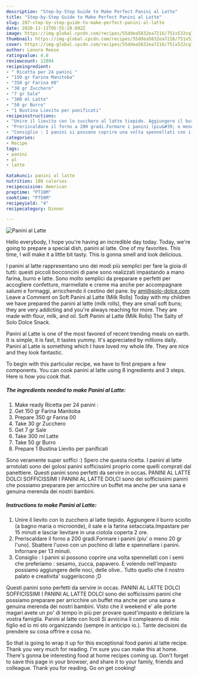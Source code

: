 ```yaml
---
description: "Step-by-Step Guide to Make Perfect Panini al Latte"
title: "Step-by-Step Guide to Make Perfect Panini al Latte"
slug: 207-step-by-step-guide-to-make-perfect-panini-al-latte
date: 2020-11-11T05:55:28.692Z
image: https://img-global.cpcdn.com/recipes/55ddea5832ea7216/751x532cq70/panini-al-latte-recipe-main-photo.jpg
thumbnail: https://img-global.cpcdn.com/recipes/55ddea5832ea7216/751x532cq70/panini-al-latte-recipe-main-photo.jpg
cover: https://img-global.cpcdn.com/recipes/55ddea5832ea7216/751x532cq70/panini-al-latte-recipe-main-photo.jpg
author: Lenora Reese
ratingvalue: 4.8
reviewcount: 12894
recipeingredient:
- " Ricetta per 24 panini "
- "150 gr Farina Manitoba"
- "350 gr Farina 00"
- "30 gr Zucchero"
- "7 gr Sale"
- "300 ml Latte"
- "50 gr Burro"
- "1 Bustina Lievito per panificati"
recipeinstructions:
- "Unire il lievito con lo zucchero al latte tiepido. Aggiungere il burro sciolto (a bagno maria o microonde), il sale e la farina setacciata.Impastare per 15 minuti e lasciar lievitare in una ciotola coperta 2 ore."
- "Preriscaldare il forno a 200 gradi.Formare i panini (piu&#39; o meno 20 gr l&#39;uno). Sbattere l&#39;uovo con un pochino di latte e spennellare i panini. Infornare per 13 minuti."
- "Consiglio : I panini si possono coprire una volta spennellati con i semi che preferiamo : sesamo, zucca, papavero. E volendo nell&#39;impasto possiamo aggiungere delle noci, delle olive.. Tutto quello che il nostro palato e creativita&#39; suggeriscono ;D"
categories:
- Recipe
tags:
- panini
- al
- latte

katakunci: panini al latte 
nutrition: 188 calories
recipecuisine: American
preptime: "PT18M"
cooktime: "PT58M"
recipeyield: "4"
recipecategory: Dinner

---
```



![Panini al Latte](https://img-global.cpcdn.com/recipes/55ddea5832ea7216/751x532cq70/panini-al-latte-recipe-main-photo.jpg)

Hello everybody, I hope you're having an incredible day today. Today, we're going to prepare a special dish, panini al latte. One of my favorites. This time, I will make it a little bit tasty. This is gonna smell and look delicious.

I panini al latte rappresentano uno dei modi più semplici per fare la gioia di tutti: questi piccoli bocconcini di pane sono realizzati impastando a mano farina, burro e latte. Sono molto semplici da preparare e perfetti per accogliere confetture, marmellate e creme ma anche per accompagnare salumi e formaggi, arricchendo il cestino del pane. by aml@solo-dolce.com Leave a Comment on Soft Panini al Latte (Milk Rolls) Today with my children we have prepared the panini al latte (milk rolls), they are small soft buns; they are very addicting and you&#39;re always reaching for more. They are made with flour, milk, and oil. Soft Panini al Latte (Milk Rolls) The Salty of Solo Dolce Snack.

Panini al Latte is one of the most favored of recent trending meals on earth. It is simple, it is fast, it tastes yummy. It's appreciated by millions daily. Panini al Latte is something which I have loved my whole life. They are nice and they look fantastic.


To begin with this particular recipe, we have to first prepare a few components. You can cook panini al latte using 8 ingredients and 3 steps. Here is how you cook that.

<!--inarticleads1-->

##### The ingredients needed to make Panini al Latte:

1. Make ready  Ricetta per 24 panini :
1. Get 150 gr Farina Manitoba
1. Prepare 350 gr Farina 00
1. Take 30 gr Zucchero
1. Get 7 gr Sale
1. Take 300 ml Latte
1. Take 50 gr Burro
1. Prepare 1 Bustina Lievito per panificati


Sono veramente super soffici :) Spero che questa ricetta. I panini al latte arrotolati sono dei golosi panini sofficissimi proprio come quelli comprati dal panettiere. Questi panini sono perfetti da servire in occas. PANINI AL LATTE DOLCI SOFFICISSIMI I PANINI AL LATTE DOLCI sono dei sofficissimi panini che possiamo preparare per arricchire un buffet ma anche per una sana e genuina merenda dei nostri bambini. 

<!--inarticleads2-->

##### Instructions to make Panini al Latte:

1. Unire il lievito con lo zucchero al latte tiepido. Aggiungere il burro sciolto (a bagno maria o microonde), il sale e la farina setacciata.Impastare per 15 minuti e lasciar lievitare in una ciotola coperta 2 ore.
1. Preriscaldare il forno a 200 gradi.Formare i panini (piu&#39; o meno 20 gr l&#39;uno). Sbattere l&#39;uovo con un pochino di latte e spennellare i panini. Infornare per 13 minuti.
1. Consiglio : I panini si possono coprire una volta spennellati con i semi che preferiamo : sesamo, zucca, papavero. E volendo nell&#39;impasto possiamo aggiungere delle noci, delle olive.. Tutto quello che il nostro palato e creativita&#39; suggeriscono ;D


Questi panini sono perfetti da servire in occas. PANINI AL LATTE DOLCI SOFFICISSIMI I PANINI AL LATTE DOLCI sono dei sofficissimi panini che possiamo preparare per arricchire un buffet ma anche per una sana e genuina merenda dei nostri bambini. Visto che il weekend e&#39; alle porte magari avete un po&#39; di tempo in più per provare quest&#39;impasto e deliziare la vostra famiglia. Panini al latte con licoli Si avvicina il compleanno di mio figlio ed io mi sto organizzando (sempre in anticipo io.). Tante decisioni da prendere su cosa offrire e cosa no. 

So that is going to wrap it up for this exceptional food panini al latte recipe. Thank you very much for reading. I'm sure you can make this at home. There's gonna be interesting food at home recipes coming up. Don't forget to save this page in your browser, and share it to your family, friends and colleague. Thank you for reading. Go on get cooking!
